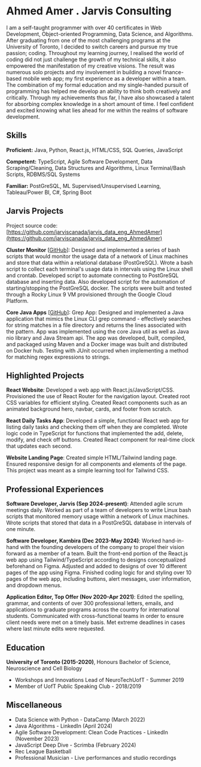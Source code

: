# Ahmed Amer . Jarvis Consulting

I am a self-taught programmer with over 40 certificates in Web Development, Object-oriented Programming, Data Science, and Algorithms. After graduating from one of the most challenging programs at the University of Toronto, I decided to switch careers and pursue my true passion; coding. Throughout my learning journey, I realised the world of coding did not just challenge the growth of my technical skills, it also empowered the manifestation of my creative visions. The result was numerous solo projects and my involvement in building a novel finance-based mobile web app; my first experience as a developer within a team. The combination of my formal education and my single-handed pursuit of programming has helped me develop an ability to think both creatively and critically. Through my achievements thus far, I have also showcased a talent for absorbing complex knowledge in a short amount of time. I feel confident and excited knowing what lies ahead for me within the realms of software development.

## Skills

**Proficient:** Java, Python, React.js, HTML/CSS, SQL Queries, JavaScript

**Competent:** TypeScript, Agile Software Development, Data Scraping/Cleaning, Data Structures and Algorithms, Linux Terminal/Bash Scripts, RDBMS/SQL Systems

**Familiar:** PostGreSQL, ML Supervised/Unsupervised Learning, Tableau/Power BI, C#, Spring Boot

## Jarvis Projects

Project source code: [https://github.com/jarviscanada/jarvis_data_eng_AhmedAmer](https://github.com/jarviscanada/jarvis_data_eng_AhmedAmer)


**Cluster Monitor** [[GitHub](https://github.com/jarviscanada/jarvis_data_eng_AhmedAmer/tree/master/linux_sql)]: Designed and implemented a series of bash scripts that would monitor the usage data of a network of Linux machines and store that data within a relational database (PostGreSQL). Wrote a bash script to collect each terminal's usage data in intervals using the Linux shell and crontab. Developed script to automate connecting to PostGreSQL database and inserting data. Also developed script for the automation of starting/stopping the PostGreSQL docker. The scripts were built and tested through a Rocky Linux 9 VM provisioned through the Google Cloud Platform.

**Core Java Apps** [[GitHub](https://github.com/jarviscanada/jarvis_data_eng_AhmedAmer/tree/master/core_java)]: Grep App: Designed and implemented a Java application that mimics the Linux CLI grep command - effectively searches for string matches in a file directory and returns the lines associated with the pattern. App was implemented using the core Java util as well as Java nio library and Java Stream api. The app was developed, built, compiled, and packaged using Maven and a Docker image was built and distributed on Docker hub. Testing with JUnit occurred when implementing a method for matching regex expressions to strings.


## Highlighted Projects
**React Website**: Developed a web app with React.js/JavaScript/CSS. Provisioned the use of React Router for the navigation layout. Created root CSS variables for efficient styling. Created React components such as an animated background hero, navbar, cards, and footer from scratch.

**React Daily Tasks App**: Developed a simple, functional React web app for listing daily tasks and checking them off when they are completed. Wrote logic code in TypeScript for functions that implemented the add, delete, modify, and check off buttons. Created React component for real-time clock that updates each second.

**Website Landing Page**: Created simple HTML/Tailwind landing page. Ensured responsive design for all components and elements of the page. This project was meant as a simple learning tool for Tailwind CSS.


## Professional Experiences

**Software Developer, Jarvis (Sep 2024-present)**: Attended agile scrum meetings daily. Worked as part of a team of developers to write Linux bash scripts that monitored memory usage within a network of Linux machines. Wrote scripts that stored that data in a PostGreSQL database in intervals of one minute.

**Software Developer, Kambira (Dec 2023-May 2024)**: Worked hand-in-hand with the founding developers of the company to propel their vision forward as a member of a team. Built the front-end portion of the React.js web app using Tailwind/TypeScript according to designs conceptualized beforehand on Figma. Adjusted and added to designs of over 10 different pages of the app using Figma. Finished coding logic for and styling over 10 pages of the web app, including buttons, alert messages, user information, and dropdown menus.

**Application Editor, Top Offer (Nov 2020-Apr 2021)**: Edited the spelling, grammar, and contents of over 300 professional letters, emails, and applications to graduate programs across the country for international students. Communicated with cross-functional teams in order to ensure client needs were met on a timely basis. Met extreme deadlines in cases where last minute edits were requested.


## Education
**University of Toronto (2015-2020)**, Honours Bachelor of Science, Neuroscience and Cell Biology
- Workshops and Innovations Lead of NeuroTechUofT - Summer 2019
- Member of UofT Public Speaking Club - 2018/2019


## Miscellaneous
- Data Science with Python - DataCamp (March 2022)
- Java Algorithms - LinkedIn (April 2024)
- Agile Software Development: Clean Code Practices - LinkedIn (November 2023)
- JavaScript Deep Dive - Scrimba (February 2024)
- Rec League Basketball
- Professional Musician - Live performances and studio recordings
